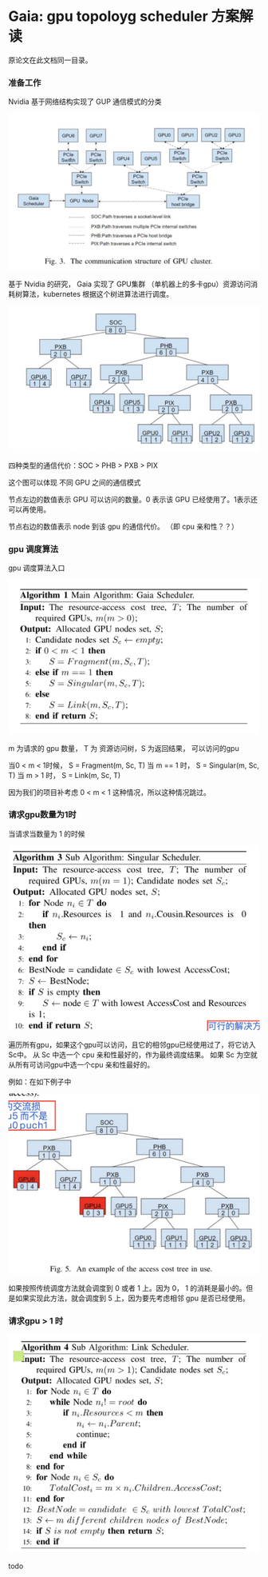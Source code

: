 # Gaia: gpu topoloyg scheduler 方案解读

原论文在此文档同一目录。

### 准备工作

Nvidia 基于网络结构实现了 GUP 通信模式的分类

![gpu topology on node](./gpu_topology_on_node.png)

基于 Nvidia 的研究， Gaia 实现了 GPU集群 （单机器上的多卡gpu）资源访问消耗树算法，kubernetes 根据这个树进算法进行调度。

![gpu topology tree](./gpu_topology_tree.png)


四种类型的通信代价：SOC > PHB > PXB > PIX

这个图可以体现 不同 GPU 之间的通信模式

节点左边的数值表示 GPU 可以访问的数量。0 表示该 GPU 已经使用了。1表示还可以再使用。

节点右边的数值表示 node 到该 gpu 的通信代价。 （即 cpu 亲和性？？）

### gpu 调度算法

gpu 调度算法入口

![gpu scheduler algorithm](./gpu_scheduler_algorithm.jpg)

m 为请求的 gpu 数量， T 为 资源访问树，S 为返回结果， 可以访问的gpu

当0 < m < 1时候， S = Fragment(m, Sc, T)
当 m == 1 时， S = Singular(m, Sc, T)
当 m > 1 时， S = Link(m, Sc, T)

因为我们的项目补考虑 0 < m < 1 这种情况，所以这种情况跳过。

### 请求gpu数量为1时

当请求当数量为 1 的时候

![gpu scheduler algorithm 1](./gpu_scheduler_algorithm_1.png)

遍历所有gpu，如果这个gpu可以访问，且它的相邻gpu已经使用过了，将它访入Sc中。
从 Sc 中选一个 cpu 亲和性最好的，作为最终调度结果。
如果 Sc 为空就从所有可访问gpu中选一个cpu 亲和性最好的。

例如：在如下例子中

![gpu scheduler sample 1](./gpu_scheduler_sample_1.png)

如果按照传统调度方法就会调度到 0 或者 1 上。因为 0， 1 的消耗是最小的。但是如果实现此方法，就会调度到 5 上，因为要先考虑相邻 gpu 是否已经使用。

### 请求gpu > 1 时

![gpu scheduler algorithm 2](./gpu_scheduler_algorithm_2.jpg)

todo